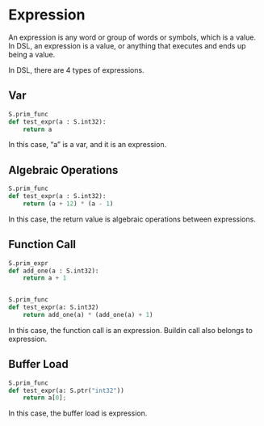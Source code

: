 <!---SPDX-License-Identifier: Apache-2.0-->
<!---Copyright (c) 2023-2024 Arm Technology (China) Co. Ltd.-->

# Expression

An expression is any word or group of words or symbols, which is a value. In DSL, an expression is a value, or anything that executes and ends up being a value.

In DSL, there are 4 types of expressions.

## Var

```py
S.prim_func
def test_expr(a : S.int32):
    return a
```

In this case, “a” is a var, and it is an expression.

## Algebraic Operations

```py
S.prim_func
def test_expr(a : S.int32):
    return (a + 12) * (a - 1)
```

In this case, the return value is algebraic operations between expressions.


## Function Call

```py
S.prim_expr
def add_one(a : S.int32):
    return a + 1


S.prim_func
def test_expr(a: S.int32)
    return add_one(a) * (add_one(a) + 1)
```

In this case, the function call is an expression. Buildin call also belongs to expression.

## Buffer Load

```py
S.prim_func
def test_expr(a: S.ptr("int32"))
    return a[0];
```

In this case, the buffer load is expression.
